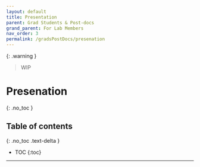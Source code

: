 ```yaml
---
layout: default
title: Presentation
parent: Grad Students & Post-docs
grand_parent: For Lab Members
nav_order: 3
permalink: /gradsPostDocs/presenation
---
```

{: .warning }
> WIP

# Presenation
{: .no_toc }

## Table of contents
{: .no_toc .text-delta }

* TOC
{:toc}

---